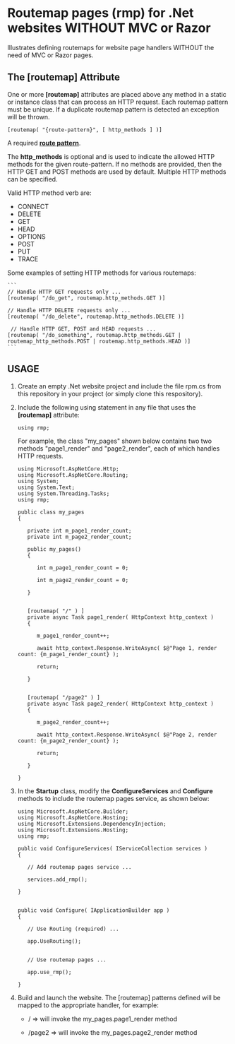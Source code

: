 # Routemap pages (rmp) for .Net websites WITHOUT MVC or Razor

Illustrates defining routemaps for website page handlers
WITHOUT the need of MVC or Razor pages.

## The [routemap] Attribute

One or more **[routemap]** attributes are placed above any method in 
a static or instance class that can process an HTTP request.  Each
routemap pattern must be unique.  If a duplicate routemap pattern is
detected an exception will be thrown.

```    
[routemap( "{route-pattern}", [ http_methods ] )]
```

A required **[route pattern](https://docs.microsoft.com/en-us/aspnet/core/fundamentals/routing?view=aspnetcore-5.0)**.

The **http_methods** is optional and is used to indicate the allowed HTTP methods for the given route-pattern.  If no 
methods are provided, then the HTTP GET and POST methods are used by default.  Multiple HTTP methods can be specified.

Valid HTTP method verb are:

- CONNECT
- DELETE
- GET
- HEAD
- OPTIONS
- POST
- PUT
- TRACE

Some examples of setting HTTP methods for various routemaps:
    
    ```    
    // Handle HTTP GET requests only ...
    [routemap( "/do_get", routemap.http_methods.GET )]
    
    // Handle HTTP DELETE requests only ...
    [routemap( "/do_delete", routemap.http_methods.DELETE )]
    
     // Handle HTTP GET, POST and HEAD requests ...
    [routemap( "/do_something", routemap.http_methods.GET | routemap_http_methods.POST | routemap.http_methods.HEAD )]
    ```
    
## USAGE

 1. Create an empty .Net website project and include
    the file rpm.cs from this repository in your project (or simply
    clone this respository).

 2. Include the following using statement in any 
    file that uses the **[routemap]** attribute:

    ```
    using rmp;
    ```

    For example, the class "my_pages" shown below contains
    two two methods "page1_render" and "page2_render", each
    of which handles HTTP requests.
    
    
    ```
    using Microsoft.AspNetCore.Http;
    using Microsoft.AspNetCore.Routing;
    using System;
    using System.Text;
    using System.Threading.Tasks;
    using rmp;

    public class my_pages
    {
      
       private int m_page1_render_count;
       private int m_page2_render_count;

       public my_pages()
       {

          int m_page1_render_count = 0;

          int m_page2_render_count = 0;

       }


       [routemap( "/" ) ]
       private async Task page1_render( HttpContext http_context )
       {

          m_page1_render_count++;

          await http_context.Response.WriteAsync( $@"Page 1, render count: {m_page1_render_count} );

          return;

       }


       [routemap( "/page2" ) ]
       private async Task page2_render( HttpContext http_context )
       {

          m_page2_render_count++;

          await http_context.Response.WriteAsync( $@"Page 2, render count: {m_page2_render_count} );

          return;

       }

    }
    ```

 3. In the **Startup** class, modify the **ConfigureServices** and
    **Configure** methods to include the routemap pages service, as
    shown below:

    ```
    using Microsoft.AspNetCore.Builder;
    using Microsoft.AspNetCore.Hosting;
    using Microsoft.Extensions.DependencyInjection;
    using Microsoft.Extensions.Hosting;
    using rmp;

    public void ConfigureServices( IServiceCollection services )
    {

       // Add routemap pages service ...

       services.add_rmp();

    }
    
    
    public void Configure( IApplicationBuilder app )
    {

       // Use Routing (required) ...

       app.UseRouting();


       // Use routemap pages ...

       app.use_rmp();

    }
    ```

4. Build and launch the website.  The [routemap] patterns
   defined will be mapped to the appropriate handler, for 
   example:

   - / => will invoke the my_pages.page1_render method

   - /page2 => will invoke the my_pages.page2_render method

